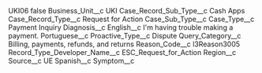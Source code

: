 <?xml version="1.0" encoding="UTF-8"?>
<CustomMetadata xmlns="http://soap.sforce.com/2006/04/metadata" xmlns:xsi="http://www.w3.org/2001/XMLSchema-instance" xmlns:xsd="http://www.w3.org/2001/XMLSchema">
    <label>UKI06</label>
    <protected>false</protected>
    <values>
        <field>Business_Unit__c</field>
        <value xsi:type="xsd:string">UKI</value>
    </values>
    <values>
        <field>Case_Record_Sub_Type__c</field>
        <value xsi:type="xsd:string">Cash Apps</value>
    </values>
    <values>
        <field>Case_Record_Type__c</field>
        <value xsi:type="xsd:string">Request for Action</value>
    </values>
    <values>
        <field>Case_Sub_Type__c</field>
        <value xsi:nil="true"/>
    </values>
    <values>
        <field>Case_Type__c</field>
        <value xsi:type="xsd:string">Payment Inquiry</value>
    </values>
    <values>
        <field>Diagnosis__c</field>
        <value xsi:nil="true"/>
    </values>
    <values>
        <field>English__c</field>
        <value xsi:type="xsd:string">I&apos;m having trouble making a payment.</value>
    </values>
    <values>
        <field>Portuguese__c</field>
        <value xsi:nil="true"/>
    </values>
    <values>
        <field>Proactive_Type__c</field>
        <value xsi:type="xsd:string">Dispute</value>
    </values>
    <values>
        <field>Query_Category__c</field>
        <value xsi:type="xsd:string">Billing, payments, refunds, and returns</value>
    </values>
    <values>
        <field>Reason_Code__c</field>
        <value xsi:type="xsd:string">l3Reason3005</value>
    </values>
    <values>
        <field>Record_Type_Developer_Name__c</field>
        <value xsi:type="xsd:string">ESC_Request_for_Action</value>
    </values>
    <values>
        <field>Region__c</field>
        <value xsi:nil="true"/>
    </values>
    <values>
        <field>Source__c</field>
        <value xsi:type="xsd:string">UE</value>
    </values>
    <values>
        <field>Spanish__c</field>
        <value xsi:nil="true"/>
    </values>
    <values>
        <field>Symptom__c</field>
        <value xsi:nil="true"/>
    </values>
</CustomMetadata>
